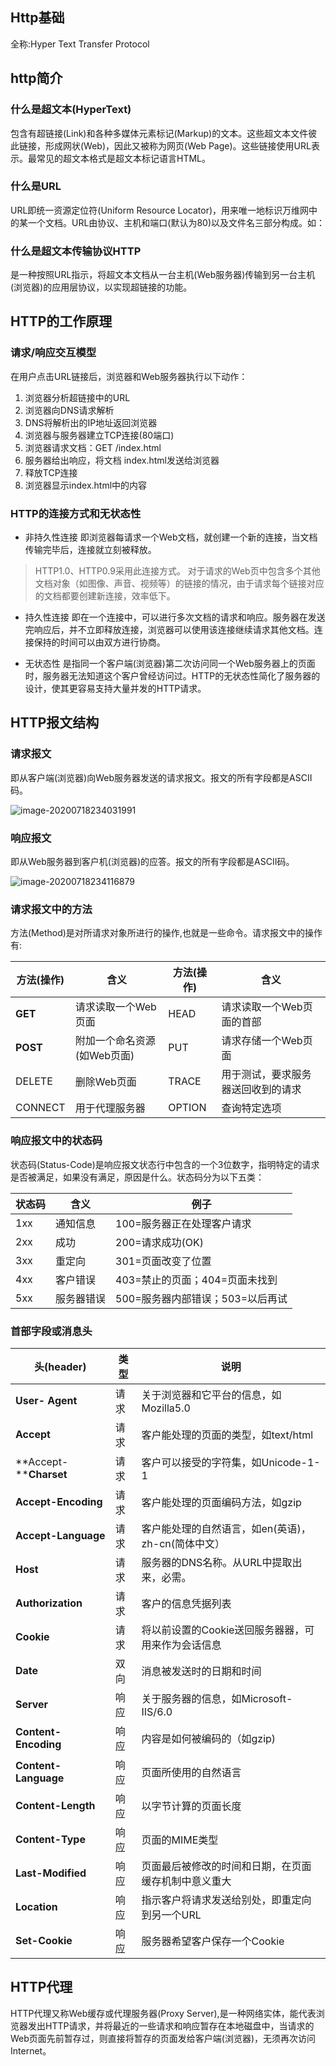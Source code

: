## Http基础

全称:Hyper Text  Transfer  Protocol

## http简介

### 什么是超文本(HyperText)

包含有超链接(Link)和各种多媒体元素标记(Markup)的文本。这些超文本文件彼此链接，形成网状(Web)，因此又被称为网页(Web Page)。这些链接使用URL表示。最常见的超文本格式是超文本标记语言HTML。

### 什么是URL

URL即统一资源定位符(Uniform Resource Locator)，用来唯一地标识万维网中的某一个文档。URL由协议、主机和端口(默认为80)以及文件名三部分构成。如：

### 什么是超文本传输协议HTTP

是一种按照URL指示，将超文本文档从一台主机(Web服务器)传输到另一台主机(浏览器)的应用层协议，以实现超链接的功能。



## HTTP的工作原理

### 请求/响应交互模型

在用户点击URL链接后，浏览器和Web服务器执行以下动作：

1. 浏览器分析超链接中的URL
2. 浏览器向DNS请求解析
2. DNS将解析出的IP地址返回浏览器
2. 浏览器与服务器建立TCP连接(80端口)
2. 浏览器请求文档：GET /index.html
2. 服务器给出响应，将文档 index.html发送给浏览器
2. 释放TCP连接
2. 浏览器显示index.html中的内容

### HTTP的连接方式和无状态性

+ 非持久性连接
即浏览器每请求一个Web文档，就创建一个新的连接，当文档传输完毕后，连接就立刻被释放。
> HTTP1.0、HTTP0.9采用此连接方式。
> 对于请求的Web页中包含多个其他文档对象（如图像、声音、视频等）的链接的情况，由于请求每个链接对应的文档都要创建新连接，效率低下。

+ 持久性连接
即在一个连接中，可以进行多次文档的请求和响应。服务器在发送完响应后，并不立即释放连接，浏览器可以使用该连接继续请求其他文档。连接保持的时间可以由双方进行协商。

+ 无状态性
是指同一个客户端(浏览器)第二次访问同一个Web服务器上的页面时，服务器无法知道这个客户曾经访问过。HTTP的无状态性简化了服务器的设计，使其更容易支持大量并发的HTTP请求。



## HTTP报文结构

### 请求报文
即从客户端(浏览器)向Web服务器发送的请求报文。报文的所有字段都是ASCII码。

![image-20200718234031991](http%E5%8D%8F%E8%AE%AE.assets/image-20200718234031991.png)

### 响应报文

即从Web服务器到客户机(浏览器)的应答。报文的所有字段都是ASCII码。

![image-20200718234116879](http%E5%8D%8F%E8%AE%AE.assets/image-20200718234116879.png)

### 请求报文中的方法

方法(Method)是对所请求对象所进行的操作,也就是一些命令。请求报文中的操作有:

| 方法(操作) | 含义                    | 方法(操作) | 含义                           |
| -------------------------- | --------------------------- | -------------------------- | ---------------------------------- |
| **GET**                    | 请求读取一个Web页面         | HEAD                       | 请求读取一个Web页面的首部          |
| **POST**                   | 附加一个命名资源(如Web页面) | PUT                        | 请求存储一个Web页面                |
| DELETE                     | 删除Web页面                 | TRACE                      | 用于测试，要求服务器送回收到的请求 |
| CONNECT                    | 用于代理服务器              | OPTION                     | 查询特定选项                       |

### 响应报文中的状态码

状态码(Status-Code)是响应报文状态行中包含的一个3位数字，指明特定的请求是否被满足，如果没有满足，原因是什么。状态码分为以下五类：

| **状态码** | **含义**   | **例子**                         |
| ---------- | ---------- | -------------------------------- |
| 1xx        | 通知信息   | 100=服务器正在处理客户请求       |
| 2xx        | 成功       | 200=请求成功(OK)                 |
| 3xx        | 重定向     | 301=页面改变了位置               |
| 4xx        | 客户错误   | 403=禁止的页面；404=页面未找到   |
| 5xx        | 服务器错误 | 500=服务器内部错误；503=以后再试 |

### 首部字段或消息头

| 头(header)             | **类型** | **说明**                                             |
| ---------------------- | -------- | ---------------------------------------------------- |
| **User- Agent**        | 请求     | 关于浏览器和它平台的信息，如Mozilla5.0               |
| **Accept**             | 请求     | 客户能处理的页面的类型，如text/html                  |
| **Accept-****Charset** | 请求     | 客户可以接受的字符集，如Unicode-1-1                  |
| **Accept-Encoding**    | 请求     | 客户能处理的页面编码方法，如gzip                     |
| **Accept-Language**    | 请求     | 客户能处理的自然语言，如en(英语)，zh-cn(简体中文）   |
| **Host**               | 请求     | 服务器的DNS名称。从URL中提取出来，必需。             |
| **Authorization**      | 请求     | 客户的信息凭据列表                                   |
| **Cookie**             | 请求     | 将以前设置的Cookie送回服务器器，可用来作为会话信息   |
| **Date**               | 双向     | 消息被发送时的日期和时间                             |
| **Server**             | 响应     | 关于服务器的信息，如Microsoft-IIS/6.0                |
| **Content-Encoding**   | 响应     | 内容是如何被编码的（如gzip)                          |
| **Content-Language**   | 响应     | 页面所使用的自然语言                                 |
| **Content-Length**     | 响应     | 以字节计算的页面长度                                 |
| **Content-Type**       | 响应     | 页面的MIME类型                                       |
| **Last-Modified**      | 响应     | 页面最后被修改的时间和日期，在页面缓存机制中意义重大 |
| **Location**           | 响应     | 指示客户将请求发送给别处，即重定向到另一个URL        |
| **Set-Cookie**         | 响应     | 服务器希望客户保存一个Cookie                         |

## HTTP代理

HTTP代理又称Web缓存或代理服务器(Proxy Server),是一种网络实体，能代表浏览器发出HTTP请求，并将最近的一些请求和响应暂存在本地磁盘中，当请求的Web页面先前暂存过，则直接将暂存的页面发给客户端(浏览器)，无须再次访问Internet。

